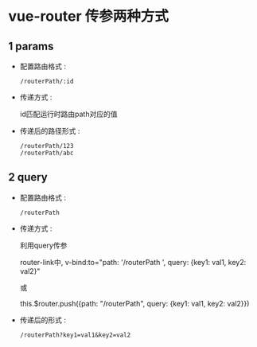 # vue-router 传参两种方式

## 1 params

- 配置路由格式 :

  ```
  /routerPath/:id
  ```

- 传递方式 :

  id匹配运行时路由path对应的值

- 传递后的路径形式 :

  ```
  /routerPath/123
  /routerPath/abc
  ```



## 2 query

- 配置路由格式 :

  ```
  /routerPath
  ```

- 传递方式 :

  利用query传参

  router-link中, v-bind:to="path: '/routerPath ', query: {key1: val1, key2: val2}"

  或

  this.$router.push({path: "/routerPath", query: {key1: val1, key2: val2}})

- 传递后的形式 :

  ```
  /routerPath?key1=val1&key2=val2
  ```

  